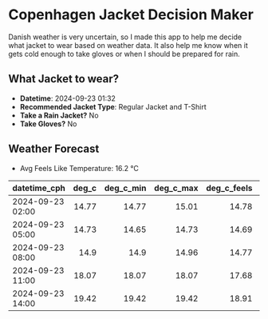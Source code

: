 
# Copenhagen Jacket Decision Maker

Danish weather is very uncertain, so I made this app to help me decide what jacket to wear based on weather data. 
It also help me know when it gets cold enough to take gloves or when I should be prepared for rain.

## What Jacket to wear?

- **Datetime**: 2024-09-23 01:32
- **Recommended Jacket Type**: Regular Jacket and T-Shirt
- **Take a Rain Jacket?** No
- **Take Gloves?** No

## Weather Forecast
- Avg Feels Like Temperature: 16.2 °C

| datetime_cph     |   deg_c |   deg_c_min |   deg_c_max |   deg_c_feels | weather   | wind   | rain   |
|:-----------------|--------:|------------:|------------:|--------------:|:----------|:-------|:-------|
| 2024-09-23 02:00 |   14.77 |       14.77 |       15.01 |         14.78 | Clear     | Low    | None   |
| 2024-09-23 05:00 |   14.73 |       14.65 |       14.73 |         14.69 | Clear     | Low    | None   |
| 2024-09-23 08:00 |   14.9  |       14.9  |       14.96 |         14.77 | Clouds    | Low    | None   |
| 2024-09-23 11:00 |   18.07 |       18.07 |       18.07 |         17.68 | Clouds    | Low    | None   |
| 2024-09-23 14:00 |   19.42 |       19.42 |       19.42 |         18.91 | Clouds    | Low    | None   |
        